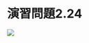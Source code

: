 # 演習問題2.24

<img src="https://horie-t.github.io/DigitalDesignAndComputerArchitecture-Ans/images/ex2-24/ex2-24.png" />
